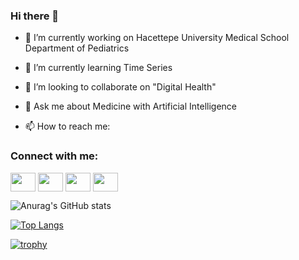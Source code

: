 ### Hi there 👋

- 🔭 I’m currently working on Hacettepe University Medical School Department of Pediatrics
- 🌱 I’m currently learning Time Series




- 👯 I’m looking to collaborate on "Digital Health"
- 💬 Ask me about Medicine with Artificial Intelligence
- 📫 How to reach me: 

<h3 align="left">Connect with me:</h3>
<p align="left">
<a href="your link" target="blank"><img align="center" src="https://cdn.jsdelivr.net/npm/simple-icons@3.0.1/icons/twitter.svg" alt="" height="30" width="40" /></a>
<a href="your link" target="blank"><img align="center" src="https://cdn.jsdelivr.net/npm/simple-icons@3.0.1/icons/linkedin.svg" alt="" height="30" width="40" /></a>
<a href="your link" target="blank"><img align="center" src="https://cdn.jsdelivr.net/npm/simple-icons@3.0.1/icons/instagram.svg" alt="" height="30" width="40" /></a>
<a href="your link" target="blank"><img align="center" src="https://cdn.jsdelivr.net/npm/simple-icons@3.0.1/icons/youtube.svg" alt="" height="30" width="40" /></a>
</p>



![Anurag's GitHub stats](https://github-readme-stats.vercel.app/api?username=turkalpmd&show_icons=true&theme=radical)

[![Top Langs](https://github-readme-stats.vercel.app/api/top-langs/?username=turkalpmd&layout=compact)](https://github.com/anuraghazra/github-readme-stats)


[![trophy](https://github-profile-trophy.vercel.app/?username=ryo-ma&theme=onedark)](https://github.com/ryo-ma/github-profile-trophy)


